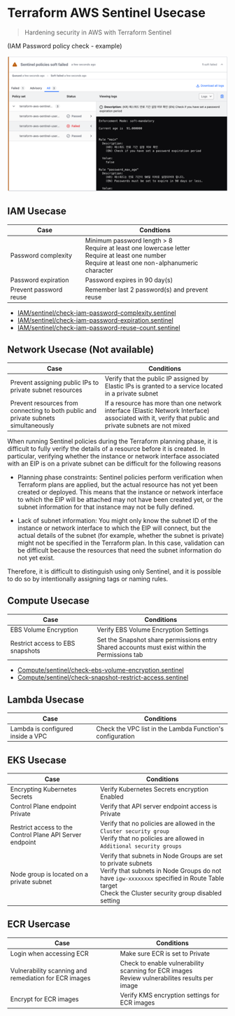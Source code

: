 # Terraform AWS Sentinel Usecase

> Hardening security in AWS with Terraform Sentinel



(IAM Password policy check - example)

![Monosnap run-8rURPeHguShHZ6B5 | Runs | policy_iam_password | great-stone-biz | HCP Terraform 2024-07-25 14-58-45](https://raw.githubusercontent.com/Great-Stone/images/master/picgo/Monosnap%20run-8rURPeHguShHZ6B5%20%7C%20Runs%20%7C%20policy_iam_password%20%7C%20great-stone-biz%20%7C%20HCP%20Terraform%202024-07-25%2014-58-45.png)



## IAM Usecase

| Case                   | Condtions                                                    |
| ---------------------- | ------------------------------------------------------------ |
| Password complexity    | Minimum password length > 8<br />Require at least one lowercase letter<br />Require at least one number<br />Require at least one non-alphanumeric character |
| Password expiration    | Password expires in 90 day(s)                                |
| Prevent password reuse | Remember last 2 password(s) and prevent reuse                |

- [IAM/sentinel/check-iam-password-complexity.sentinel](./IAM/sentinel/check-iam-password-complexity.sentinel)
- [IAM/sentinel/check-iam-password-expiration.sentinel](./IAM/sentinel/check-iam-password-expiration.sentinel)
- [IAM/sentinel/check-iam-password-reuse-count.sentinel](./IAM/sentinel/check-iam-password-reuse-count.sentinel)



## Network Usecase (Not available)

| Case                                                         | Conditions                                                   |
| ------------------------------------------------------------ | ------------------------------------------------------------ |
| Prevent assigning public IPs to private subnet resources     | Verify that the public IP assigned by Elastic IPs is granted to a service located in a private subnet |
| Prevent resources from connecting to both public and private subnets simultaneously | If a resource has more than one network interface (Elastic Network Interface) associated with it, verify that public and private subnets are not mixed |

When running Sentinel policies during the Terraform planning phase, it is difficult to fully verify the details of a resource before it is created. In particular, verifying whether the instance or network interface associated with an EIP is on a private subnet can be difficult for the following reasons

- Planning phase constraints: Sentinel policies perform verification when Terraform plans are applied, but the actual resource has not yet been created or deployed. This means that the instance or network interface to which the EIP will be attached may not have been created yet, or the subnet information for that instance may not be fully defined.

- Lack of subnet information: You might only know the subnet ID of the instance or network interface to which the EIP will connect, but the actual details of the subnet (for example, whether the subnet is private) might not be specified in the Terraform plan. In this case, validation can be difficult because the resources that need the subnet information do not yet exist.

Therefore, it is difficult to distinguish using only Sentinel, and it is possible to do so by intentionally assigning tags or naming rules.



## Compute Usecase

| Case                             | Conditions                                                   |
| -------------------------------- | ------------------------------------------------------------ |
| EBS Volume Encryption            | Verify EBS Volume Encryption Settings                        |
| Restrict access to EBS snapshots | Set the Snapshot share permissions entry<br />Shared accounts must exist within the Permissions tab |

- [Compute/sentinel/check-ebs-volume-encryption.sentinel](./Compute/sentinel/check-ebs-volume-encryption.sentinel)
- [Compute/sentinel/check-snapshot-restrict-access.sentinel](./Compute/sentinel/check-snapshot-restrict-access.sentinel)



## Lambda Usecase

| Case                              | Conditions                                                |
| --------------------------------- | --------------------------------------------------------- |
| Lambda is configured inside a VPC | Check the VPC list in the Lambda Function's configuration |



## EKS Usecase

| Case                                                     | Conditions                                                   |
| -------------------------------------------------------- | ------------------------------------------------------------ |
| Encrypting Kubernetes Secrets                            | Verify Kubernetes Secrets encryption Enabled                 |
| Control Plane endpoint Private                           | Verify that API server endpoint access is Private            |
| Restrict access to the Control Plane API Server endpoint | Verify that no policies are allowed in the `Cluster security group`<br />Verify that no policies are allowed in `Additional security groups` |
| Node group is located on a private subnet                | Verify that subnets in Node Groups are set to private subnets<br />Verify that subnets in Node Groups do not have `igw-xxxxxxxx` specified in Route Table target<br />Check the Cluster security group disabled setting |



## ECR Usercase 

| Case                                                  | Conditions                                                   |
| ----------------------------------------------------- | ------------------------------------------------------------ |
| Login when accessing ECR                              | Make sure ECR is set to Private                              |
| Vulnerability scanning and remediation for ECR images | Check to enable vulnerability scanning for ECR images<br/>Review vulnerabilites results per image |
| Encrypt for ECR images                                | Verify KMS encryption settings for ECR images                |

